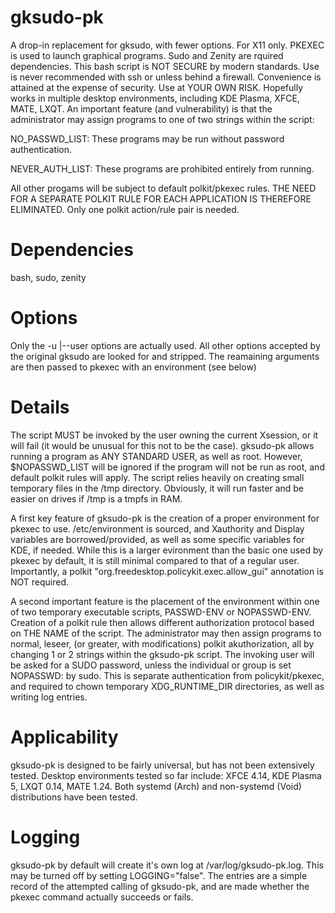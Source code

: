 # gksudo-pk
A drop-in replacement for gksudo, with fewer options. For X11 only. PKEXEC is used to launch graphical programs. Sudo and Zenity are rquired dependencies. This bash script is NOT SECURE by modern standards. Use is never recommended with ssh or unless behind a firewall. Convenience is attained at the expense of security. Use at YOUR OWN RISK. Hopefully works in multiple desktop environments, including KDE Plasma, XFCE, MATE, LXQT. An important feature (and vulnerability) is that the administrator may assign programs to one of two strings within the script:

NO_PASSWD_LIST: These programs may be run without password authentication.

NEVER_AUTH_LIST: These programs are prohibited entirely from running.

All other progams will be subject to default polkit/pkexec rules. THE NEED FOR A SEPARATE POLKIT RULE FOR EACH APPLICATION IS THEREFORE ELIMINATED. Only one polkit action/rule pair is needed.

# Dependencies
bash, sudo, zenity

# Options
Only the -u |--user options are actually used.  All other options accepted by the original gksudo are looked for and stripped.  The reamaining arguments are then passed to pkexec with an environment (see below)

# Details
The script MUST be invoked by the user owning the current Xsession, or it will fail (it would be unusual for this not to be the case).
gksudo-pk allows running a program as ANY STANDARD USER, as well as root.  However, $NOPASSWD_LIST will be ignored if the program will not be run as root, and default polkit rules will apply.  The script relies heavily on creating small temporary files in the /tmp directory.  Obviously, it will run faster and be easier on drives if /tmp is a tmpfs in RAM.

A first key feature of gksudo-pk is the creation of a proper environment for pkexec to use.  /etc/environment is sourced, and Xauthority and Display variables are borrowed/provided, as well as some specific variables for KDE, if needed.  While this is a larger evironment than the basic one used by pkexec by default, it is still minimal compared to that of a regular user.  Importantly, a polkit "org.freedesktop.policykit.exec.allow_gui" annotation is NOT required.

A second important feature is the placement of the environment within one of two temporary executable scripts, PASSWD-ENV or NOPASSWD-ENV. Creation of a polkit rule then allows different authorization protocol based on THE NAME of the script.  The administrator may then assign programs to normal, leseer, (or greater, with modifications) polkit akuthorization, all by changing 1 or 2 strings within the gksudo-pk script.
The invoking user will be asked for a SUDO password, unless the individual or group is set NOPASSWD: by sudo.  This is separate authentication from policykit/pkexec, and required to chown temporary XDG_RUNTIME_DIR directories, as well as writing log entries.

# Applicability
gksudo-pk is designed to be fairly universal, but has not been extensively tested. Desktop environments tested so far include:
XFCE 4.14, KDE Plasma 5, LXQT 0.14, MATE 1.24. Both systemd (Arch) and non-systemd (Void) distributions have been tested.

# Logging
gksudo-pk by default will create it's own log at /var/log/gksudo-pk.log. This may be turned off by setting LOGGING="false". The entries are a simple record of the attempted calling of gksudo-pk, and are made whether the pkexec command actually succeeds or fails. 
